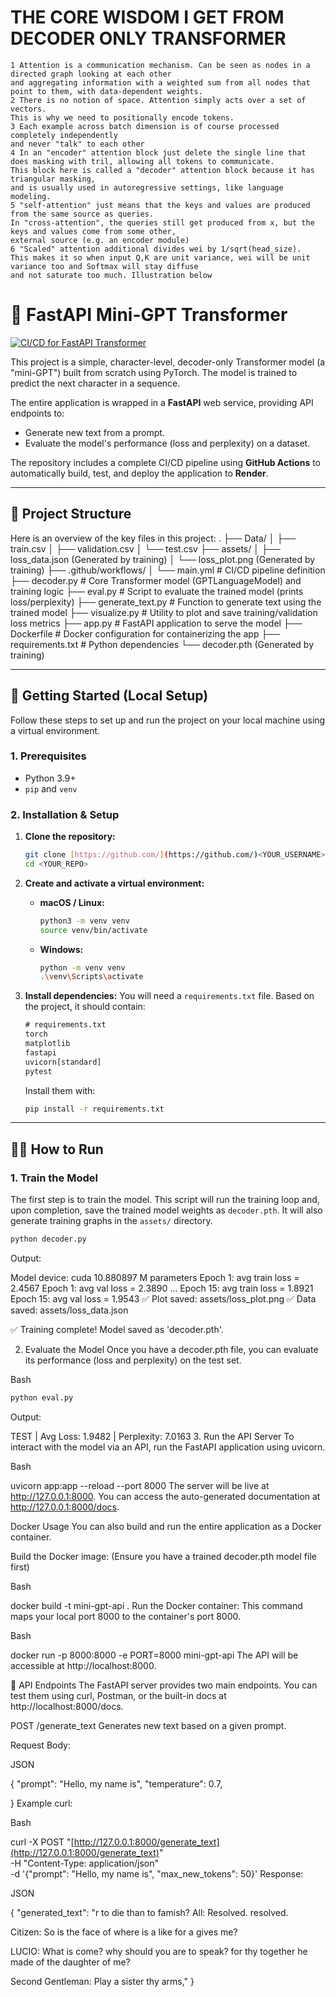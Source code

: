 # THE CORE WISDOM I GET FROM DECODER ONLY TRANSFORMER
    1 Attention is a communication mechanism. Can be seen as nodes in a directed graph looking at each other
    and aggregating information with a weighted sum from all nodes that point to them, with data-dependent weights.
    2 There is no notion of space. Attention simply acts over a set of vectors. 
    This is why we need to positionally encode tokens.
    3 Each example across batch dimension is of course processed completely independently 
    and never "talk" to each other
    4 In an "encoder" attention block just delete the single line that does masking with tril, allowing all tokens to communicate. 
    This block here is called a "decoder" attention block because it has triangular masking, 
    and is usually used in autoregressive settings, like language modeling.
    5 "self-attention" just means that the keys and values are produced from the same source as queries. 
    In "cross-attention", the queries still get produced from x, but the keys and values come from some other, 
    external source (e.g. an encoder module)
    6 "Scaled" attention additional divides wei by 1/sqrt(head_size). 
    This makes it so when input Q,K are unit variance, wei will be unit variance too and Softmax will stay diffuse 
    and not saturate too much. Illustration below

# 🤖 FastAPI Mini-GPT Transformer

[![CI/CD for FastAPI Transformer](https://github.com/<YOUR_USERNAME>/<YOUR_REPO>/actions/workflows/main.yml/badge.svg)](https://github.com/<YOUR_USERNAME>/<YOUR_REPO>/actions/workflows/main.yml)

This project is a simple, character-level, decoder-only Transformer model (a "mini-GPT") built from scratch using PyTorch. The model is trained to predict the next character in a sequence.

The entire application is wrapped in a **FastAPI** web service, providing API endpoints to:
* Generate new text from a prompt.
* Evaluate the model's performance (loss and perplexity) on a dataset.

The repository includes a complete CI/CD pipeline using **GitHub Actions** to automatically build, test, and deploy the application to **Render**.

---

## 📂 Project Structure

Here is an overview of the key files in this project:
. ├── Data/ │ ├── train.csv │ ├── validation.csv │ └── test.csv ├── assets/ │ ├── loss_data.json (Generated by training) │ └── loss_plot.png (Generated by training) ├── .github/workflows/ │ └── main.yml # CI/CD pipeline definition ├── decoder.py # Core Transformer model (GPTLanguageModel) and training logic ├── eval.py # Script to evaluate the trained model (prints loss/perplexity) ├── generate_text.py # Function to generate text using the trained model ├── visualize.py # Utility to plot and save training/validation loss metrics ├── app.py # FastAPI application to serve the model ├── Dockerfile # Docker configuration for containerizing the app ├── requirements.txt # Python dependencies └── decoder.pth (Generated by training)


---

## 🚀 Getting Started (Local Setup)

Follow these steps to set up and run the project on your local machine using a virtual environment.

### 1. Prerequisites

* Python 3.9+
* `pip` and `venv`

### 2. Installation & Setup

1.  **Clone the repository:**
    ```bash
    git clone [https://github.com/](https://github.com/)<YOUR_USERNAME>/<YOUR_REPO>.git
    cd <YOUR_REPO>
    ```

2.  **Create and activate a virtual environment:**
    * **macOS / Linux:**
        ```bash
        python3 -m venv venv
        source venv/bin/activate
        ```
    * **Windows:**
        ```bash
        python -m venv venv
        .\venv\Scripts\activate
        ```

3.  **Install dependencies:**
    You will need a `requirements.txt` file. Based on the project, it should contain:
    ```txt
    # requirements.txt
    torch
    matplotlib
    fastapi
    uvicorn[standard]
    pytest
    ```
    Install them with:
    ```bash
    pip install -r requirements.txt
    ```

---

## 🏃‍♂️ How to Run

### 1. Train the Model

The first step is to train the model. This script will run the training loop and, upon completion, save the trained model weights as `decoder.pth`. It will also generate training graphs in the `assets/` directory.

```bash
python decoder.py 
```
Output:

Model device: cuda
10.880897 M parameters
Epoch 1: avg train loss = 2.4567
Epoch 1: avg val loss = 2.3890
...
Epoch 15: avg train loss = 1.8921
Epoch 15: avg val loss = 1.9543
✅ Plot saved: assets/loss_plot.png
✅ Data saved: assets/loss_data.json

✅ Training complete! Model saved as 'decoder.pth'.

2. Evaluate the Model
Once you have a decoder.pth file, you can evaluate its performance (loss and perplexity) on the test set.

Bash
``` bash
python eval.py 
```
Output:

TEST | Avg Loss: 1.9482 | Perplexity: 7.0163
3. Run the API Server
To interact with the model via an API, run the FastAPI application using uvicorn.

Bash

uvicorn app:app --reload --port 8000
The server will be live at http://127.0.0.1:8000. You can access the auto-generated documentation at http://127.0.0.1:8000/docs.



Docker Usage
You can also build and run the entire application as a Docker container.

Build the Docker image: (Ensure you have a trained decoder.pth model file first)

Bash

docker build -t mini-gpt-api .
Run the Docker container: This command maps your local port 8000 to the container's port 8000.

Bash

docker run -p 8000:8000 -e PORT=8000 mini-gpt-api
The API will be accessible at http://localhost:8000.

📡 API Endpoints
The FastAPI server provides two main endpoints. You can test them using curl, Postman, or the built-in docs at http://localhost:8000/docs.

POST /generate_text
Generates new text based on a given prompt.

Request Body:

JSON

{
  "prompt": "Hello, my name is",
  "temperature": 0.7,
 
}
Example curl:

Bash

curl -X POST "[http://127.0.0.1:8000/generate_text](http://127.0.0.1:8000/generate_text)" \
     -H "Content-Type: application/json" \
     -d '{"prompt": "Hello, my name is", "max_new_tokens": 50}'
Response:

JSON

{
  "generated_text": "r to die than to famish?
  All:
  Resolved. resolved.

  Citizen:
So is the face of where is a like for a gives me?

LUCIO:
What is come? why should you are to speak? for thy
together he made of the daughter of me?

Second Gentleman:
Play a sister thy arms,"
}